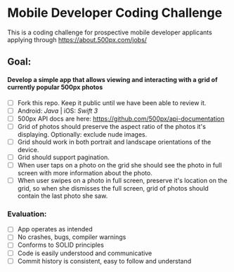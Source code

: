 # Mobile Developer Coding Challenge

This is a coding challenge for prospective mobile developer applicants applying through https://about.500px.com/jobs/ 

## Goal:

#### Develop a simple app that allows viewing and interacting with a grid of currently popular 500px photos

- [ ] Fork this repo. Keep it public until we have been able to review it.
- [ ] Android: _Java_ | iOS: _Swift 3_
- [ ] 500px API docs are here: https://github.com/500px/api-documentation
- [ ] Grid of photos should preserve the aspect ratio of the photos it's displaying. Optionally: exclude nude images.
- [ ] Grid should work in both portrait and landscape orientations of the device.
- [ ] Grid should support pagination.
- [ ] When user taps on a photo on the grid she should see the photo in full screen with more information about the photo.
- [ ] When user swipes on a photo in full screen, preserve it's location on the grid, so when she dismisses the full screen, grid of photos should contain the last photo she saw.

### Evaluation:
- [ ] App operates as intended
- [ ] No crashes, bugs, compiler warnings
- [ ] Conforms to SOLID principles
- [ ] Code is easily understood and communicative
- [ ] Commit history is consistent, easy to follow and understand
